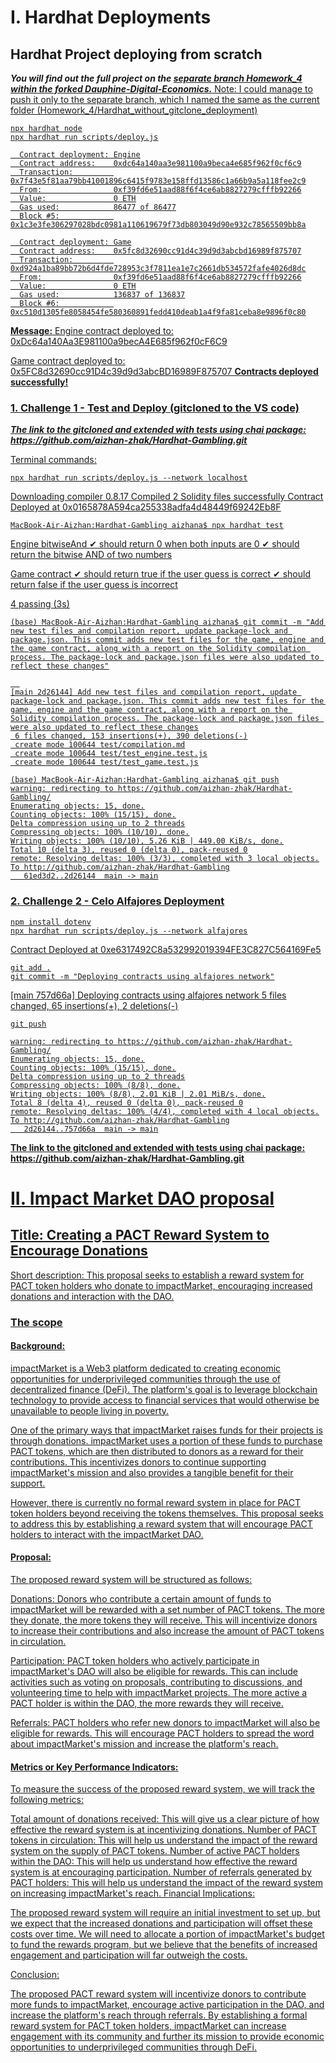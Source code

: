# I. Hardhat Deployments 

## Hardhat Project deploying from scratch 

***You will find out the full project on the <u> separate branch Homework_4 <u> within the forked Dauphine-Digital-Economics.***
Note: I could manage to push it only to the separate branch, which I named the same as the current folder (Homework_4/Hardhat_without_gitclone_deployment)

```shell
npx hardhat node
npx hardhat run scripts/deploy.js
```
```
  Contract deployment: Engine
  Contract address:    0xdc64a140aa3e981100a9beca4e685f962f0cf6c9
  Transaction:         0x7f43e5f81aa79bb41001896c6415f9783e158ffd13586c1a66b9a5a118fee2c9
  From:                0xf39fd6e51aad88f6f4ce6ab8827279cfffb92266
  Value:               0 ETH
  Gas used:            86477 of 86477
  Block #5:            0x1c3e3fe306297028bdc0981a110619679f73db803049d90e932c78565509bb8a
```
  
```
  Contract deployment: Game
  Contract address:    0x5fc8d32690cc91d4c39d9d3abcbd16989f875707
  Transaction:         0xd924a1ba89bb72b6d4fde728953c3f7811ea1e7c2661db534572fafe4026d8dc
  From:                0xf39fd6e51aad88f6f4ce6ab8827279cfffb92266
  Value:               0 ETH
  Gas used:            136837 of 136837
  Block #6:            0xc510d1305fe8058454fe580360891fedd410deab1a4f9fa81ceba8e9896f0c80
```
  
**Message:**
Engine contract deployed to: 0xDc64a140Aa3E981100a9becA4E685f962f0cF6C9
  
Game contract deployed to: 0x5FC8d32690cc91D4c39d9d3abcBD16989F875707
**Contracts deployed successfully!**
  

### 1. Challenge 1 - Test and Deploy (gitcloned to the VS code)
***The link to the gitcloned and extended with tests using chai package: https://github.com/aizhan-zhak/Hardhat-Gambling.git***

Terminal commands:
```shell 
npx hardhat run scripts/deploy.js --network localhost
```

Downloading compiler 0.8.17
Compiled 2 Solidity files successfully
Contract Deployed at 0x0165878A594ca255338adfa4d48449f69242Eb8F

```shell 
MacBook-Air-Aizhan:Hardhat-Gambling aizhana$ npx hardhat test
```

  Engine
    bitwiseAnd
      ✔ should return 0 when both inputs are 0
      ✔ should return the bitwise AND of two numbers

  Game contract
    ✔ should return true if the user guess is correct
    ✔ should return false if the user guess is incorrect


  4 passing (3s)

```shell 
(base) MacBook-Air-Aizhan:Hardhat-Gambling aizhana$ git commit -m "Add new test files and compilation report, update package-lock and package.json. This commit adds new test files for the game, engine and the game contract, along with a report on the Solidity compilation process. The package-lock and package.json files were also updated to reflect these changes"

  
[main 2d26144] Add new test files and compilation report, update package-lock and package.json. This commit adds new test files for the game, engine and the game contract, along with a report on the Solidity compilation process. The package-lock and package.json files were also updated to reflect these changes
 6 files changed, 153 insertions(+), 390 deletions(-)
 create mode 100644 test/compilation.md
 create mode 100644 test/test_engine.test.js
 create mode 100644 test/test_game.test.js
```

```shell 
(base) MacBook-Air-Aizhan:Hardhat-Gambling aizhana$ git push
warning: redirecting to https://github.com/aizhan-zhak/Hardhat-Gambling/
Enumerating objects: 15, done.
Counting objects: 100% (15/15), done.
Delta compression using up to 2 threads
Compressing objects: 100% (10/10), done.
Writing objects: 100% (10/10), 5.26 KiB | 449.00 KiB/s, done.
Total 10 (delta 3), reused 0 (delta 0), pack-reused 0
remote: Resolving deltas: 100% (3/3), completed with 3 local objects.
To http://github.com/aizhan-zhak/Hardhat-Gambling
   61ed3d2..2d26144  main -> main
```

### 2. Challenge 2 - Celo Alfajores Deployment
```shell 
npm install dotenv
npx hardhat run scripts/deploy.js --network alfajores
```

Contract Deployed at 0xe6317492C8a532992019394FE3C827C564169Fe5

```shell 
git add .
git commit -m "Deploying contracts using alfajores network"
```

[main 757d66a] Deploying contracts using alfajores network
 5 files changed, 65 insertions(+), 2 deletions(-)
```shell 
git push

warning: redirecting to https://github.com/aizhan-zhak/Hardhat-Gambling/
Enumerating objects: 15, done.
Counting objects: 100% (15/15), done.
Delta compression using up to 2 threads
Compressing objects: 100% (8/8), done.
Writing objects: 100% (8/8), 2.01 KiB | 2.01 MiB/s, done.
Total 8 (delta 4), reused 0 (delta 0), pack-reused 0
remote: Resolving deltas: 100% (4/4), completed with 4 local objects.
To http://github.com/aizhan-zhak/Hardhat-Gambling
   2d26144..757d66a  main -> main
```

**The link to the gitcloned and extended with tests using chai package: https://github.com/aizhan-zhak/Hardhat-Gambling.git**

# II. Impact Market DAO proposal

## Title: Creating a PACT Reward System to Encourage Donations

Short description: This proposal seeks to establish a reward system for PACT token holders who donate to impactMarket, encouraging increased donations and interaction with the DAO.

### The scope

#### Background:
impactMarket is a Web3 platform dedicated to creating economic opportunities for underprivileged communities through the use of decentralized finance (DeFi). The platform's goal is to leverage blockchain technology to provide access to financial services that would otherwise be unavailable to people living in poverty.

One of the primary ways that impactMarket raises funds for their projects is through donations. impactMarket uses a portion of these funds to purchase PACT tokens, which are then distributed to donors as a reward for their contributions. This incentivizes donors to continue supporting impactMarket's mission and also provides a tangible benefit for their support.

However, there is currently no formal reward system in place for PACT token holders beyond receiving the tokens themselves. This proposal seeks to address this by establishing a reward system that will encourage PACT holders to interact with the impactMarket DAO.

#### Proposal:
The proposed reward system will be structured as follows:

Donations: Donors who contribute a certain amount of funds to impactMarket will be rewarded with a set number of PACT tokens. The more they donate, the more tokens they will receive. This will incentivize donors to increase their contributions and also increase the amount of PACT tokens in circulation.

Participation: PACT token holders who actively participate in impactMarket's DAO will also be eligible for rewards. This can include activities such as voting on proposals, contributing to discussions, and volunteering time to help with impactMarket projects. The more active a PACT holder is within the DAO, the more rewards they will receive.

Referrals: PACT holders who refer new donors to impactMarket will also be eligible for rewards. This will encourage PACT holders to spread the word about impactMarket's mission and increase the platform's reach.

#### Metrics or Key Performance Indicators:

To measure the success of the proposed reward system, we will track the following metrics:

Total amount of donations received: This will give us a clear picture of how effective the reward system is at incentivizing donations.
Number of PACT tokens in circulation: This will help us understand the impact of the reward system on the supply of PACT tokens.
Number of active PACT holders within the DAO: This will help us understand how effective the reward system is at encouraging participation.
Number of referrals generated by PACT holders: This will help us understand the impact of the reward system on increasing impactMarket's reach.
Financial Implications:

The proposed reward system will require an initial investment to set up, but we expect that the increased donations and participation will offset these costs over time. We will need to allocate a portion of impactMarket's budget to fund the rewards program, but we believe that the benefits of increased engagement and participation will far outweigh the costs.

Conclusion:

The proposed PACT reward system will incentivize donors to contribute more funds to impactMarket, encourage active participation in the DAO, and increase the platform's reach through referrals. By establishing a formal reward system for PACT token holders, impactMarket can increase engagement with its community and further its mission to provide economic opportunities to underprivileged communities through DeFi.
